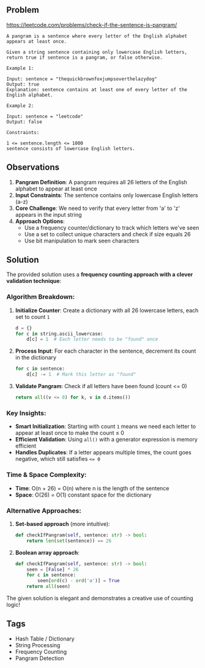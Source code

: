 ## Problem

https://leetcode.com/problems/check-if-the-sentence-is-pangram/

```
A pangram is a sentence where every letter of the English alphabet appears at least once.

Given a string sentence containing only lowercase English letters, return true if sentence is a pangram, or false otherwise.

Example 1:

Input: sentence = "thequickbrownfoxjumpsoverthelazydog"
Output: true
Explanation: sentence contains at least one of every letter of the English alphabet.

Example 2:

Input: sentence = "leetcode"
Output: false

Constraints:

1 <= sentence.length <= 1000
sentence consists of lowercase English letters.
```

## Observations

1. **Pangram Definition**: A pangram requires all 26 letters of the English alphabet to appear at least once
2. **Input Constraints**: The sentence contains only lowercase English letters (a-z)
3. **Core Challenge**: We need to verify that every letter from 'a' to 'z' appears in the input string
4. **Approach Options**: 
   - Use a frequency counter/dictionary to track which letters we've seen
   - Use a set to collect unique characters and check if size equals 26
   - Use bit manipulation to mark seen characters

## Solution

The provided solution uses a **frequency counting approach with a clever validation technique**:

### Algorithm Breakdown:

1. **Initialize Counter**: Create a dictionary with all 26 lowercase letters, each set to count `1`
   ```python
   d = {}
   for c in string.ascii_lowercase:
       d[c] = 1  # Each letter needs to be "found" once
   ```

2. **Process Input**: For each character in the sentence, decrement its count in the dictionary
   ```python
   for c in sentence:
       d[c] -= 1  # Mark this letter as "found"
   ```

3. **Validate Pangram**: Check if all letters have been found (count <= 0)
   ```python
   return all((v <= 0) for k, v in d.items())
   ```

### Key Insights:

- **Smart Initialization**: Starting with count `1` means we need each letter to appear at least once to make the count ≤ 0
- **Efficient Validation**: Using `all()` with a generator expression is memory efficient
- **Handles Duplicates**: If a letter appears multiple times, the count goes negative, which still satisfies `<= 0`

### Time & Space Complexity:
- **Time**: O(n + 26) = O(n) where n is the length of the sentence
- **Space**: O(26) = O(1) constant space for the dictionary

### Alternative Approaches:

1. **Set-based approach** (more intuitive):
   ```python
   def checkIfPangram(self, sentence: str) -> bool:
       return len(set(sentence)) == 26
   ```

2. **Boolean array approach**:
   ```python
   def checkIfPangram(self, sentence: str) -> bool:
       seen = [False] * 26
       for c in sentence:
           seen[ord(c) - ord('a')] = True
       return all(seen)
   ```

The given solution is elegant and demonstrates a creative use of counting logic!

## Tags

- Hash Table / Dictionary
- String Processing
- Frequency Counting
- Pangram Detection

